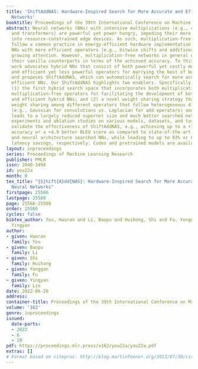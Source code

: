 ```yaml
---
title: 'ShiftAddNAS: Hardware-Inspired Search for More Accurate and Efficient Neural
  Networks'
booktitle: Proceedings of the 39th International Conference on Machine Learning
abstract: Neural networks (NNs) with intensive multiplications (e.g., convolutions
  and transformers) are powerful yet power hungry, impeding their more extensive deployment
  into resource-constrained edge devices. As such, multiplication-free networks, which
  follow a common practice in energy-efficient hardware implementation to parameterize
  NNs with more efficient operators (e.g., bitwise shifts and additions), have gained
  growing attention. However, multiplication-free networks in general under-perform
  their vanilla counterparts in terms of the achieved accuracy. To this end, this
  work advocates hybrid NNs that consist of both powerful yet costly multiplications
  and efficient yet less powerful operators for marrying the best of both worlds,
  and proposes ShiftAddNAS, which can automatically search for more accurate and more
  efficient NNs. Our ShiftAddNAS highlights two enablers. Specifically, it integrates
  (1) the first hybrid search space that incorporates both multiplication-based and
  multiplication-free operators for facilitating the development of both accurate
  and efficient hybrid NNs; and (2) a novel weight sharing strategy that enables effective
  weight sharing among different operators that follow heterogeneous distributions
  (e.g., Gaussian for convolutions vs. Laplacian for add operators) and simultaneously
  leads to a largely reduced supernet size and much better searched networks. Extensive
  experiments and ablation studies on various models, datasets, and tasks consistently
  validate the effectiveness of ShiftAddNAS, e.g., achieving up to a +7.7% higher
  accuracy or a +4.9 better BLEU score as compared to state-of-the-art expert-designed
  and neural architecture searched NNs, while leading to up to 93% or 69% energy and
  latency savings, respectively. Codes and pretrained models are available at https://github.com/RICE-EIC/ShiftAddNAS.
layout: inproceedings
series: Proceedings of Machine Learning Research
publisher: PMLR
issn: 2640-3498
id: you22a
month: 0
tex_title: "{S}hift{A}dd{NAS}: Hardware-Inspired Search for More Accurate and Efficient
  Neural Networks"
firstpage: 25566
lastpage: 25580
page: 25566-25580
order: 25566
cycles: false
bibtex_author: You, Haoran and Li, Baopu and Huihong, Shi and Fu, Yonggan and Lin,
  Yingyan
author:
- given: Haoran
  family: You
- given: Baopu
  family: Li
- given: Shi
  family: Huihong
- given: Yonggan
  family: Fu
- given: Yingyan
  family: Lin
date: 2022-06-28
address:
container-title: Proceedings of the 39th International Conference on Machine Learning
volume: '162'
genre: inproceedings
issued:
  date-parts:
  - 2022
  - 6
  - 28
pdf: https://proceedings.mlr.press/v162/you22a/you22a.pdf
extras: []
# Format based on citeproc: http://blog.martinfenner.org/2013/07/30/citeproc-yaml-for-bibliographies/
---
```

